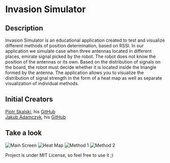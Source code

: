 # Invasion Simulator

## Description

Invasion Simulator is an educational application created to test and visualize different methods of position determination, based on RSSI. In our application we simulate case when three antennas located in different places, emirate signal picked by the robot. The robot does not know the position of the antennas or its own. Based on the distribution of signals on the board, the robot must decide whether it is located inside the triangle formed by the antenna. The application allows you to visualize the distribution of signal strength in the form of a heat map as well as separate visualization of individual methods.

## Initial Creators
 
[Piotr Skalski](https://www.linkedin.com/in/piotr-skalski-36b5b4122/), his [GitHub](https://github.com/SkalskiP)  
[Jakub Adamczyk](https://www.linkedin.com/in/jakub-a-044a17a7/), his [GitHub](https://github.com/adamczyk777)

## Take a look

<img src="https://github.com/SkalskiP/InvasionSimulator/blob/master/screenshots/1.PNG" alt="Main Screen">
<img src="https://github.com/SkalskiP/InvasionSimulator/blob/master/screenshots/2.PNG" alt="Heat Map">
<img src="https://github.com/SkalskiP/InvasionSimulator/blob/master/screenshots/3.PNG" alt="Method 1">
<img src="https://github.com/SkalskiP/InvasionSimulator/blob/master/screenshots/4.PNG" alt="Method 2">

Project is under MIT License, so feel free to use it ;)

